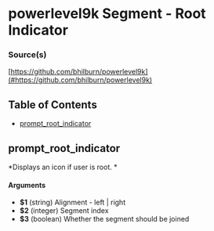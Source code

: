 # powerlevel9k Segment - Root Indicator


### Source(s)

[https://github.com/bhilburn/powerlevel9k](#https://github.com/bhilburn/powerlevel9k)


## Table of Contents

- [prompt_root_indicator](#prompt_root_indicator)

## prompt_root_indicator
*Displays an icon if user is root. *

#### Arguments

- **$1** (string) Alignment - left | right
- **$2** (integer) Segment index
- **$3** (boolean) Whether the segment should be joined


